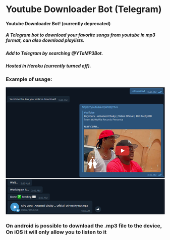 # Youtube Downloader Bot (Telegram)

<h4>Youtube Downloader Bot! (currently deprecated)</h4>

<h5>A Telegram bot to download your favorite songs from youtube in mp3 format, can also download playlists.</h2>
<h5>Add to Telegram by searching @YTaMP3Bot.</h5>
<h5>Hosted in Heroku (currently turned off).</h5>


<h3>Example of usage:</h3>

![Screenshot_1](https://github.com/md5-loki/YTDownloaderBot/blob/master/sc/1.PNG)
![Screenshot_2](https://github.com/md5-loki/YTDownloaderBot/blob/master/sc/2.PNG)

<h3>On android is possible to download the .mp3 file to the device, On iOS it will only allow you to listen to it</h3>
